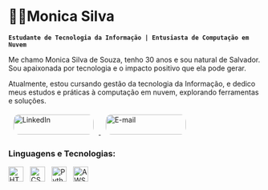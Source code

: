# 🚀💡Monica Silva
**`Estudante de Tecnologia da Informação | Entusiasta de Computação em Nuvem`**

<p>Me chamo Monica Silva de Souza, tenho 30 anos e sou natural de Salvador. Sou apaixonada por tecnologia e o impacto positivo que ela pode gerar.</p> 
<p></p>Atualmente, estou cursando gestão da tecnologia da Informação, e dedico meus estudos e práticas à computação em nuvem, explorando ferramentas e soluções.</p> 
<p>
 <a href="https://www.linkedin.com/in/monicasilvadesouza" target="_blank">
  <img 
    src="https://img.shields.io/badge/LinkedIn-%230A66C2?style=for-the-badge&logo=linkedin&logoColor=white" 
    alt="LinkedIn"
    style="border-radius: 20px; padding: 5px 10px; width: 160px; height: 40px;" />
 </a>
 <a href="mailto:monicasilvasouza94@gmail.com">
   <img 
    src="https://img.shields.io/badge/Email-%23D14836?style=for-the-badge&logo=gmail&logoColor=white" 
    alt="E-mail"
    style="border-radius: 20px; padding: 5px 10px; width: 160px; height: 40px;" />
 </a>


</p>

### Linguagens e Tecnologias:

<img
  align="left"
  alt="HTML"
  title="HTML"
  width="30px"
  height="30px"
  style="padding-right: 10px;"
  src="https://cdn.jsdelivr.net/gh/devicons/devicon@latest/icons/html5/html5-plain.svg" />
  
<img
  align="left"
  alt="CSS"
  title="CSS"
  width="30px"
  height="30px"
  style="padding-right: 10px;"
  src="https://cdn.jsdelivr.net/gh/devicons/devicon@latest/icons/css3/css3-original-wordmark.svg" />
  
<img
  align="left"
  alt="Python"
  title="Python"
  width="30px"
  height="30px"
  style="padding-right: 10px;"
  src="https://cdn.jsdelivr.net/gh/devicons/devicon@latest/icons/python/python-original.svg" />
  
<img
  align="left"
  alt="AWS"
  title="AWS"
  width="30px"
  height="30px"
  style="padding-right: 10px;"
  src="https://cdn.jsdelivr.net/gh/devicons/devicon@latest/icons/amazonwebservices/amazonwebservices-original-wordmark.svg" />


